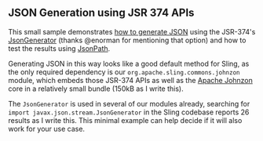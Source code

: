 JSON Generation using JSR 374 APIs
---

This small sample demonstrates
[how to generate JSON](./src/test/java/org/apache/sling/samples/json/generation/JsonGenerationTest.java)
using the JSR-374's
[JsonGenerator](https://javadoc.io/doc/javax.json/javax.json-api/latest/javax/json/stream/JsonGenerator.html)
(thanks @enorman for mentioning that option) and how to test 
the results using [JsonPath](https://github.com/json-path/JsonPath).

Generating JSON in this way looks like a good default method for Sling, as
the only required dependency is our `org.apache.sling.commons.johnzon` module,
which embeds those JSR-374 APIs as well as the [Apache Johnzon](https://johnzon.apache.org/) 
core in a relatively small bundle (150kB as I write this).

The `JsonGenerator` is used in several of our modules already, searching for `import javax.json.stream.JsonGenerator`
in the Sling codebase reports 26 results as I write this. This minimal example can help decide if it will also work
for your use case.
